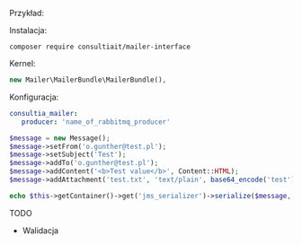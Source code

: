 Przykład:

Instalacja:
```
composer require consultiait/mailer-interface
```

Kernel:
```php
new Mailer\MailerBundle\MailerBundle(),
```

Konfiguracja:

```yaml
consultia_mailer:
   producer: 'name_of_rabbitmq_producer'
```

```php
$message = new Message();
$message->setFrom('o.gunther@test.pl');
$message->setSubject('Test');
$message->addTo('o.gunther@test.pl');
$message->addContent('<b>Test value</b>', Content::HTML);
$message->addAttachment('test.txt', 'text/plain', base64_encode('test'));

echo $this->getContainer()->get('jms_serializer')->serialize($message, 'json');
```

TODO
- Walidacja